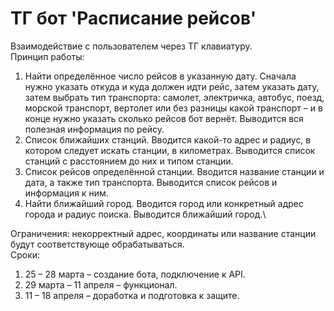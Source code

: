 # ТГ бот 'Расписание рейсов'
Взаимодействие с пользователем через ТГ клавиатуру.\
Принцип работы:
1. Найти определённое число рейсов в указанную дату. Сначала нужно указать откуда и куда должен идти рейс, затем указать дату, затем выбрать тип транспорта: самолет, электричка, автобус, поезд, морской транспорт, вертолет или без разницы какой транспорт – и в конце нужно указать сколько рейсов бот вернёт. Выводится вся полезная информация по рейсу.
2. Список ближайших станций. Вводится какой-то адрес и радиус, в котором следует искать станции, в километрах. Выводится список станций с расстоянием до них и типом станции.
3. Список рейсов определённой станции. Вводится название станции и дата, а также тип транспорта. Выводится список рейсов и информация к ним.
4. Найти ближайший город. Вводится город или конкретный адрес города и радиус поиска. Выводится ближайший город.\

Ограничения: некорректный адрес, координаты или название станции будут соответствующе обрабатываться.\
Сроки:
1. 25 – 28 марта – создание бота, подключение к API.
2. 29 марта – 11 апреля – функционал.
3. 11 – 18 апреля – доработка и подготовка к защите. 
